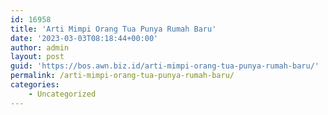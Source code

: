 ```yaml
---
id: 16958
title: 'Arti Mimpi Orang Tua Punya Rumah Baru'
date: '2023-03-03T08:18:44+00:00'
author: admin
layout: post
guid: 'https://bos.awn.biz.id/arti-mimpi-orang-tua-punya-rumah-baru/'
permalink: /arti-mimpi-orang-tua-punya-rumah-baru/
categories:
    - Uncategorized
---
```


